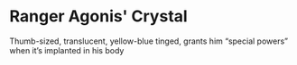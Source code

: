 # Ranger Agonis' Crystal

Thumb-sized, translucent, yellow-blue tinged, grants him “special powers” when it’s implanted in his body
